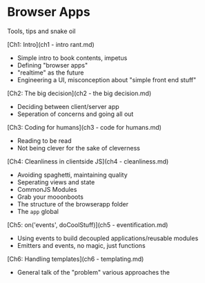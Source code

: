 # Browser Apps 
Tools, tips and snake oil

[Ch1: Intro](ch1 - intro rant.md)

- Simple intro to book contents, impetus
- Defining "browser apps"
- "realtime" as the future
- Engineering a UI, misconception about "simple front end stuff"

[Ch2: The big decision](ch2 - the big decision.md)

- Deciding between client/server app
- Seperation of concerns and going all out

[Ch3: Coding for humans](ch3 - code for humans.md)

- Reading to be read
- Not being clever for the sake of cleverness

[Ch4: Cleanliness in clientside JS](ch4 - cleanliness.md)

- Avoiding spaghetti, maintaining quality
- Seperating views and state
- CommonJS Modules
- Grab your mooonboots
- The structure of the browserapp folder
- The `app` global

[Ch5: on('events', doCoolStuff)](ch5 - eventification.md)

- Using events to build decoupled applications/reusable modules
- Emitters and events, no magic, just functions

[Ch6: Handling templates](ch6 - templating.md)

- General talk of the "problem" various approaches the <template> tag
- How we used to do it, why it kinda sucked
- How we do it now, jade + templatizer + moonboots

[Ch7: Clientside Routing](ch7 - clientside routing.md)

- Same sh*t different URL/handing control of routing to client
- Setting up discussion on launch sequece to see how this plays out in code

[Ch8: Blastoff! Your app launch sequence](ch8 - launch sequence.md)

- Stepping through a typical launch sequene
- Into to async.js

[Ch9: Caveats, timesavers, random tips](ch9 - caveats.md)

- Function bindings
- Rendering detatched DOM elements
- failed ajax requests
